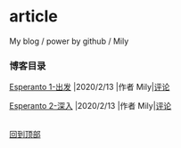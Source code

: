 # article
My blog / power by github / Mily
### 博客目录

[Esperanto 1-出发](https://www.jianshu.com/p/eabeb6348fca) |2020/2/13 |作者 Mily|[评论](https://github.com/momoNorthy/article/issues/1)

[Esperanto 2-深入](https://github.com/momoNorthy/article/blob/master/posts/Esperanto-2-shenru.md) |2020/2/13 |作者 Mily|[评论](https://github.com/momoNorthy/article/issues/2)

<br>[回到顶部](#article)

